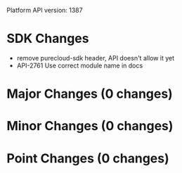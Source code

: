 Platform API version: 1387


# SDK Changes

* remove purecloud-sdk header, API doesn't allow it yet
* API-2761 Use correct module name in docs

# Major Changes (0 changes)


# Minor Changes (0 changes)


# Point Changes (0 changes)
